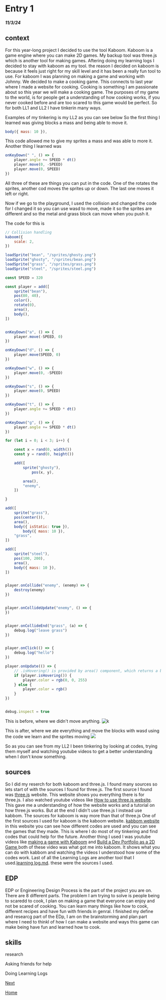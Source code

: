 # Entry 1
##### 11/3/24

## context
For this year-long project I decided to use the tool Kaboom. Kaboom is a game engine where you can make 2D games. My backup tool was three.js which is another tool for making games. Aftering doing my learning logs I decided to stay with kaboom as my tool. the reason I decided on kaboom is because it feels just right for my skill level and it has been a really fun tool to use. For kaboom I was planning on making a game and working with Johnny. We decided to make a cooking game. This connects to last year where I made a website for cooking. Cooking is something I am passionate about so this year we will make a cooking game. The purposes of my game to the world, is for people get a understanding of how cooking works, if you never cooked before and are too scared to this game would be perfect. So for both LL1 and LL2 I have tinkerin many ways. 

Examples of my tinkering is my LL2 as you can see below
So the first thing I learned was giving blocks a mass and being able to move it. 
`````js
body({ mass: 10 }),
`````
This code allowed me to give my sprites a mass and was able to more it.
Another thing I learned was 
`````js
onKeyDown(" ", () => {
	player.angle += SPEED * dt()
	player.move(0, -SPEED)
	player.move(0, SPEED)
})
`````

All three of these are things you can put in the code. One of the rotates the sprites, another cod moves the sprites up or down. The last one moves it left or right.

Now if we go to the playground, I used the collision and changed the code for I changed it so you can use wasd to move, made it so the sprites are different and so the metal and grass block can move when you push it.

The code for this is 

`````js
// Collision handling
kaboom({
	scale: 2,
})

loadSprite("bean", "/sprites/ghosty.png")
loadSprite("ghosty", "/sprites/bean.png")
loadSprite("grass", "/sprites/grass.png")
loadSprite("steel", "/sprites/steel.png")

const SPEED = 320

const player = add([
	sprite("bean"),
	pos(80, 40),
	color(),
	rotate(0),
	area(),
	body(),
])


onKeyDown("a", () => {
	player.move(-SPEED, 0)
})

onKeyDown("d", () => {
	player.move(SPEED, 0)
})

onKeyDown("w", () => {
	player.move(0, -SPEED)
})

onKeyDown("s", () => {
	player.move(0, SPEED)
})

onKeyDown("t", () => {
	player.angle += SPEED * dt()
})

onKeyDown("g", () => {
	player.angle += SPEED * dt()
})

for (let i = 0; i < 3; i++) {

	const x = rand(0, width())
	const y = rand(0, height())

	add([
		sprite("ghosty"),
	        pos(x, y),

		area(),
		"enemy",
	])

}

add([
	sprite("grass"),
	pos(center()),
	area(),
	body({ isStatic: true }),
		body({ mass: 10 }),
	"grass",
])

add([
	sprite("steel"),
	pos(100, 200),
	area(),
	body({ mass: 10 }),
])


player.onCollide("enemy", (enemy) => {
	destroy(enemy)
})


player.onCollideUpdate("enemy", () => {
})


player.onCollideEnd("grass", (a) => {
	debug.log("leave grass")
})


player.onClick(() => {
	debug.log("hello")
})

player.onUpdate(() => {
	// .isHovering() is provided by area() component, which returns a boolean of if the object is currently being hovered on
	if (player.isHovering()) {
		player.color = rgb(0, 0, 255)
	} else {
		player.color = rgb()
	}
})


debug.inspect = true

`````
This is before, where we didn't move anything.
![k](../tool/ka.jpeg)

This is after, where we ate everything and move the blocks with wasd using the code we learn and the sprites moving
![](../tool/kaafter.jpeg)

So as you can see from my LL2 I been tinkering by looking at codes, trying them myself and watching youtube videos to get a better understanding when I don't know something. 

## sources
So I did my reserch for both kaboom and three.js. I found many sources so lets start of with the sources I found for three.js. The first source I found was [three.js](https://threejs.org/) website. This website shows you everything there is for three.js. I also watched youtube videos like [How to use three.js website](https://www.youtube.com/watch?v=xJAfLdUgdc4). This gave me a understanding of how the website works and a tutorial on how three.js works. But at the end I didn't use three.js I instead use kabbom. The sources for kaboom is way more than that of three.js One of the first sources I used for kaboom is the kaboom website. [kabbom website](https://kaboomjs.com/) in this website you can see how different codes are used and you can see the games that they made. This is where I do most of my tinkering and find codes that could help for the future. Another thing I used I was youtube videos like [making a game with Kaboom](https://www.youtube.com/watch?v=hgReGsh5xVU) and [Build a Dev Portfolio as a 2D Game ](https://www.youtube.com/watch?v=wy_fSStEgMs) both of these video was what got me into kaboom. It shows what you can do with kabbom and watching the videos I understood how some of the codes work. Last of all the Learning Logs are another tool that I used.[learning log.md](../tool/learning-log.md). these were the sources I used. 
   
## EDP 
EDP or Engineering Design Process is the part of the project you are on. There are 8 different parts. The problem I am trying to solve is people being to scaredd to cook, I plan on making a game that everyone can enjoy and not be scared of cooking. You can learn many things like how to cook, different recipes and have fun with friends in genral. I finished my define and researcg part of the EDp, I am on the brainstorming and plan part where I need to thinkl of how I can make a website and ways this game can make being have fun and learned how to cook.
## skills
research

Asking friends for help

Doing Learning Logs


[Next](entry02.md)

[Home](../README.md)
